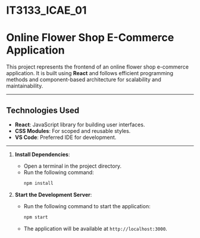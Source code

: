 # IT3133_ICAE_01
# Online Flower Shop E-Commerce Application

This project represents the frontend of an online flower shop e-commerce application. It is built using **React** and follows efficient programming methods and component-based architecture for scalability and maintainability.

---

## Technologies Used

- **React**: JavaScript library for building user interfaces.
- **CSS Modules**: For scoped and reusable styles.
- **VS Code**: Preferred IDE for development.

---

1. **Install Dependencies**:
   - Open a terminal in the project directory.
   - Run the following command:
     ```bash
     npm install
     ```

2. **Start the Development Server**:
   - Run the following command to start the application:
     ```bash
     npm start
     ```
   - The application will be available at `http://localhost:3000`.
